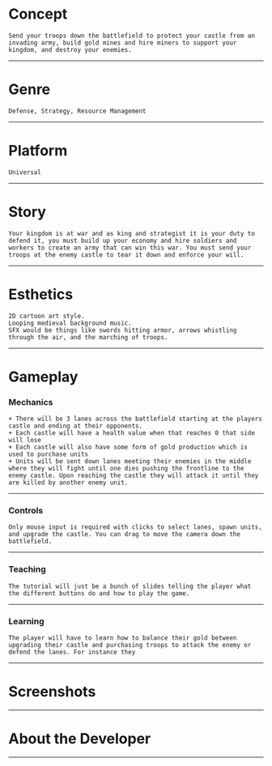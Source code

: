 # Concept
    Send your troops down the battlefield to protect your castle from an invading army, build gold mines and hire miners to support your kingdom, and destroy your enemies.
***
# Genre
    Defense, Strategy, Resource Management
***
# Platform
    Universal
***
# Story
    Your kingdom is at war and as king and strategist it is your duty to defend it, you must build up your economy and hire soldiers and workers to create an army that can win this war. You must send your troops at the enemy castle to tear it down and enforce your will.
***
# Esthetics
    2D cartoon art style.
    Looping medieval background music.
    SFX would be things like swords hitting armor, arrows whistling through the air, and the marching of troops.
***
# Gameplay 
### Mechanics
    + There will be 3 lanes across the battlefield starting at the players castle and ending at their opponents.
    + Each castle will have a health value when that reaches 0 that side will lose
    + Each castle will also have some form of gold production which is used to purchase units
    + Units will be sent down lanes meeting their enemies in the middle where they will fight until one dies pushing the frontline to the enemy castle. Upon reaching the castle they will attack it until they are killed by another enemy unit.
***
###	Controls
    Only mouse input is required with clicks to select lanes, spawn units, and upgrade the castle. You can drag to move the camera down the battlefield.
***
###	Teaching
    The tutorial will just be a bunch of slides telling the player what the different buttons do and how to play the game.
***
###	Learning
    The player will have to learn how to balance their gold between upgrading their castle and purchasing troops to attack the enemy or defend the lanes. For instance they 
***
# Screenshots
***
# About the Developer
***